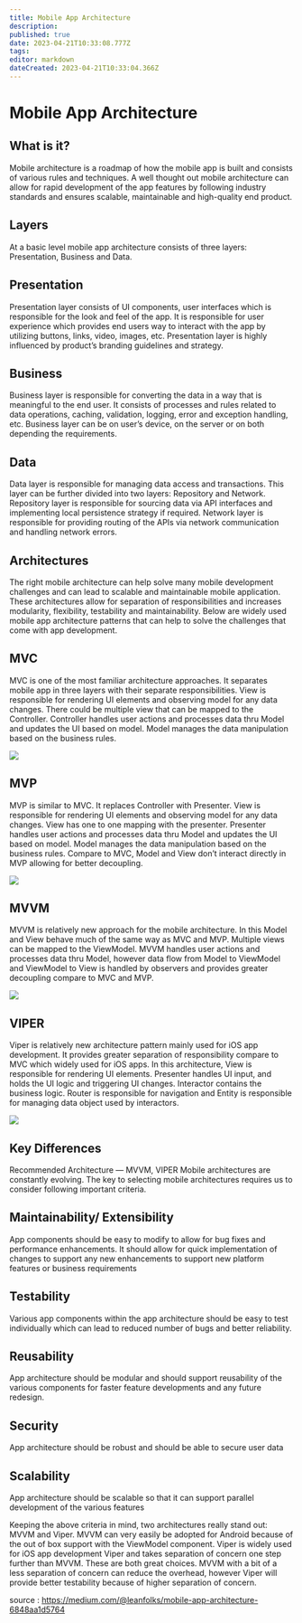 ```yaml
---
title: Mobile App Architecture
description: 
published: true
date: 2023-04-21T10:33:08.777Z
tags: 
editor: markdown
dateCreated: 2023-04-21T10:33:04.366Z
---
```


# Mobile App Architecture

## What is it?
Mobile architecture is a roadmap of how the mobile app is built and consists of various rules and techniques. A well thought out mobile architecture can allow for rapid development of the app features by following industry standards and ensures scalable, maintainable and high-quality end product.

## Layers
At a basic level mobile app architecture consists of three layers: Presentation, Business and Data.

## Presentation
Presentation layer consists of UI components, user interfaces which is responsible for the look and feel of the app. It is responsible for user experience which provides end users way to interact with the app by utilizing buttons, links, video, images, etc. Presentation layer is highly influenced by product’s branding guidelines and strategy.

## Business
Business layer is responsible for converting the data in a way that is meaningful to the end user. It consists of processes and rules related to data operations, caching, validation, logging, error and exception handling, etc. Business layer can be on user’s device, on the server or on both depending the requirements.

## Data
Data layer is responsible for managing data access and transactions. This layer can be further divided into two layers: Repository and Network. Repository layer is responsible for sourcing data via API interfaces and implementing local persistence strategy if required. Network layer is responsible for providing routing of the APIs via network communication and handling network errors.

## Architectures
The right mobile architecture can help solve many mobile development challenges and can lead to scalable and maintainable mobile application. These architectures allow for separation of responsibilities and increases modularity, flexibility, testability and maintainability. Below are widely used mobile app architecture patterns that can help to solve the challenges that come with app development.

## MVC
MVC is one of the most familiar architecture approaches. It separates mobile app in three layers with their separate responsibilities. View is responsible for rendering UI elements and observing model for any data changes. There could be multiple view that can be mapped to the Controller. Controller handles user actions and processes data thru Model and updates the UI based on model. Model manages the data manipulation based on the business rules.

<img src="https://miro.medium.com/max/1400/0*zZAqpHxSnaF-1fLb">

## MVP
MVP is similar to MVC. It replaces Controller with Presenter. View is responsible for rendering UI elements and observing model for any data changes. View has one to one mapping with the presenter. Presenter handles user actions and processes data thru Model and updates the UI based on model. Model manages the data manipulation based on the business rules. Compare to MVC, Model and View don’t interact directly in MVP allowing for better decoupling.

<img src="https://miro.medium.com/max/1400/0*vrZtzQQOxhfTEEMY">

## MVVM
MVVM is relatively new approach for the mobile architecture. In this Model and View behave much of the same way as MVC and MVP. Multiple views can be mapped to the ViewModel. MVVM handles user actions and processes data thru Model, however data flow from Model to ViewModel and ViewModel to View is handled by observers and provides greater decoupling compare to MVC and MVP.

<img src="https://miro.medium.com/max/1400/0*5kuijWDlRoZFRBVU">

## VIPER
Viper is relatively new architecture pattern mainly used for iOS app development. It provides greater separation of responsibility compare to MVC which widely used for iOS apps. In this architecture, View is responsible for rendering UI elements. Presenter handles UI input, and holds the UI logic and triggering UI changes. Interactor contains the business logic. Router is responsible for navigation and Entity is responsible for managing data object used by interactors.

<img src="https://miro.medium.com/max/1400/0*Ykqfp8X_2gQ4Cdk4">

## Key Differences
Recommended Architecture — MVVM, VIPER
Mobile architectures are constantly evolving. The key to selecting mobile architectures requires us to consider following important criteria.

## Maintainability/ Extensibility
App components should be easy to modify to allow for bug fixes and performance enhancements. It should allow for quick implementation of changes to support any new enhancements to support new platform features or business requirements

## Testability
Various app components within the app architecture should be easy to test individually which can lead to reduced number of bugs and better reliability.

## Reusability
App architecture should be modular and should support reusability of the various components for faster feature developments and any future redesign.

## Security
App architecture should be robust and should be able to secure user data

## Scalability
App architecture should be scalable so that it can support parallel development of the various features

Keeping the above criteria in mind, two architectures really stand out: MVVM and Viper. MVVM can very easily be adopted for Android because of the out of box support with the ViewModel component. Viper is widely used for iOS app development Viper and takes separation of concern one step further than MVVM. These are both great choices. MVVM with a bit of a less separation of concern can reduce the overhead, however Viper will provide better testability because of higher separation of concern.

source : https://medium.com/@leanfolks/mobile-app-architecture-6848aa1d5764